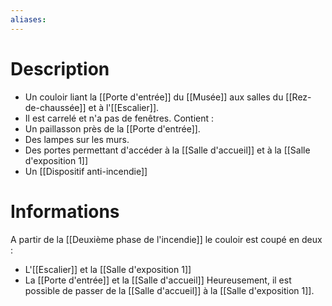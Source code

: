 ```yaml
---
aliases:
---
```

# Description
- Un couloir liant la [[Porte d'entrée]] du [[Musée]] aux salles du [[Rez-de-chaussée]] et à l'[[Escalier]].
- Il est carrelé et n'a pas de fenêtres.
Contient : 
- Un paillasson près de la [[Porte d'entrée]]. 
- Des lampes sur les murs.
- Des portes permettant d'accéder à la [[Salle d'accueil]] et à la [[Salle d'exposition 1]]
- Un [[Dispositif anti-incendie]]
# Informations
A partir de la [[Deuxième phase de l'incendie]] le couloir est coupé en deux : 
- L'[[Escalier]] et la [[Salle d'exposition 1]]
- La [[Porte d'entrée]] et la [[Salle d'accueil]]
Heureusement, il est possible de passer de la [[Salle d'accueil]] à la [[Salle d'exposition 1]].